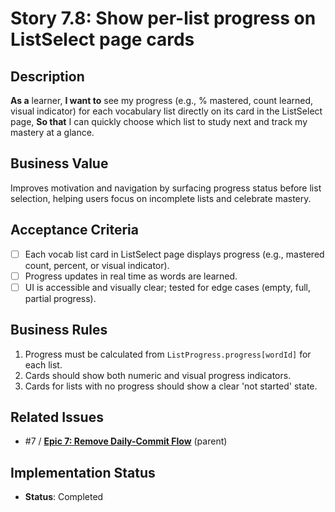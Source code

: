 # Story 7.8: Show per-list progress on ListSelect page cards

## Description

**As a** learner,
**I want to** see my progress (e.g., % mastered, count learned, visual indicator) for each vocabulary list directly on its card in the ListSelect page,
**So that** I can quickly choose which list to study next and track my mastery at a glance.

## Business Value

Improves motivation and navigation by surfacing progress status before list selection, helping users focus on incomplete lists and celebrate mastery.

## Acceptance Criteria

- [ ] Each vocab list card in ListSelect page displays progress (e.g., mastered count, percent, or visual indicator).
- [ ] Progress updates in real time as words are learned.
- [ ] UI is accessible and visually clear; tested for edge cases (empty, full, partial progress).

## Business Rules

1. Progress must be calculated from `ListProgress.progress[wordId]` for each list.
2. Cards should show both numeric and visual progress indicators.
3. Cards for lists with no progress should show a clear 'not started' state.

## Related Issues

- #7 / [**Epic 7: Remove Daily-Commit Flow**](./README.md) (parent)

## Implementation Status

- **Status**: Completed
